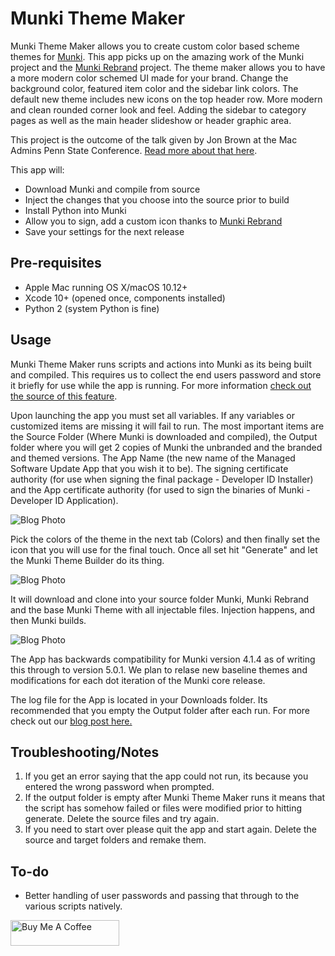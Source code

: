 # Munki Theme Maker
Munki Theme Maker allows you to create custom color based scheme themes for [Munki](https://github.com/munki/munki). This app picks up on the amazing work of the Munki project and the [Munki Rebrand](https://github.com/ox-it/munki-rebrand) project. The theme maker allows you to have a more modern color schemed UI made for your brand. Change the background color, featured item color and the sidebar link colors. The default new theme includes new icons on the top header row. More modern and clean rounded corner look and feel. Adding the sidebar to category pages as well as the main header slideshow or header graphic area. 

This project is the outcome of the talk given by Jon Brown at the Mac Admins Penn State Conference. [Read more about that here](https://grovetech.co/blog/penn-state-munki-customization-and-branding/). 

This app will:
- Download Munki and compile from source
- Inject the changes that you choose into the source prior to build
- Install Python into Munki
- Allow you to sign, add a custom icon thanks to [Munki Rebrand](https://github.com/ox-it/munki-rebrand)
- Save your settings for the next release

## Pre-requisites
 * Apple Mac running OS X/macOS 10.12+ 
 * Xcode 10+ (opened once, components installed)
 * Python 2 (system Python is fine)

## Usage

Munki Theme Maker runs scripts and actions into Munki as its being built and compiled. This requires us to collect the end users password and store it briefly for use while the app is running. For more information [check out the source of this feature](https://grahamrpugh.com/2017/01/07/application-to-run-shell-commands-with-admin-rights.html).

Upon launching the app you must set all variables. If any variables or customized items are missing it will fail to run. The most important items are the Source Folder (Where Munki is downloaded and compiled), the Output folder where you will get 2 copies of Munki the unbranded and the branded and themed versions. The App Name (the new name of the Managed Software Update App that you wish it to be). The signing certificate authority (for use when signing the final package - Developer ID Installer) and the App certificate authority (for used to sign the binaries of Munki - Developer ID Application). 

<img alt="Blog Photo" src="https://grovetech.co/assets/img/blog/2020/20200625Ma/mtm-var.jpg">

Pick the colors of the theme in the next tab (Colors) and then finally set the icon that you will use for the final touch. Once all set hit "Generate" and let the Munki Theme Builder do its thing. 

<img alt="Blog Photo" src="https://grovetech.co/assets/img/blog/2020/20200625Ma/mtm-hero.jpg">

It will download and clone into your source folder Munki, Munki Rebrand and the base Munki Theme with all injectable files. Injection happens, and then Munki builds. 

<img alt="Blog Photo" src="https://grovetech.co/assets/img/blog/2020/20200625Ma/mtm-icon.jpg">

The App has backwards compatibility for Munki version 4.1.4 as of writing this through to version 5.0.1. We plan to relase new baseline themes and modifications for each dot iteration of the Munki core release. 

The log file for the App is located in your Downloads folder. Its recommended that you empty the Output folder after each run. For more check out our [blog post here.](https://grovetech.co/blog/munki-theme-creator-for-munki/)

## Troubleshooting/Notes

1. If you get an error saying that the app could not run, its because you entered the wrong password when prompted. 
2. If the output folder is empty after Munki Theme Maker runs it means that the script has somehow failed or files were modified prior to hitting generate. Delete the source files and try again. 
3. If you need to start over please quit the app and start again. Delete the source and target folders and remake them. 

## To-do
* Better handling of user passwords and passing that through to the various scripts natively.

<a href="https://www.buymeacoffee.com/jonbrown" target="_blank"><img src="https://cdn.buymeacoffee.com/buttons/default-orange.png" alt="Buy Me A Coffee" height="41" width="174"></a>
